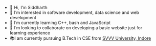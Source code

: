 - 👋 Hi, I’m Siddharth
- 👀 I’m interested in software development, data science and web development
- 🌱 I’m currently learning C++, bash and JavaScript
- 💞️ I’m looking to collaborate on developing a basic website just for learning experience
- 📚️I am currently pursuing B.Tech in CSE from [SVVV University, Indore](https://svvv.edu.in/)
<!---
sid760/sid760 is a ✨ special ✨ repository because its `README.md` (this file) appears on your GitHub profile.
You can click the Preview link to take a look at your changes.
--->
